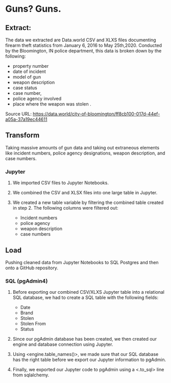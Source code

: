 # Guns? Guns.

## Extract: 
The data we extracted are Data.world CSV and XLXS files documenting firearm theft statistics from January 6, 2016 to May 25th,2020. Conducted by the Bloomington, IN police department, this data is broken down by the following:
* property number 
* date of incident 
* model of gun 
* weapon description 
* case status
* case number,
* police agency involved
* place where the weapon was stolen . 

Source URL: https://data.world/city-of-bloomington/ff8cb100-017d-44ef-a05a-37a19ec44611

## Transform
 Taking massive amounts of gun data and taking out extraneous elements like incident numbers, police agency designations, weapon description, and case numbers.

### Jupyter
1. We imported CSV files to Jupyter Notebooks.
2. We combined the CSV and XLSX files into one large table in Jupyter. 
    
3. We created a new table variable by filtering the combined table created in step 2. The following columns were filtered out: 
    * Incident numbers
    * police agency
    * weapon description
    * case numbers


## Load 
Pushing cleaned data from Jupyter Notebooks to SQL Postgres and then onto a GitHub repository.

### SQL (pgAdmin4)
1. Before exporting our combined CSV/XLXS Jupyter table into a relational SQL database, we had to create a SQL table with the following fields:

    * Date
    * Brand
    * Stolen
    * Stolen From
    * Status

2. Since our pgAdmin database has been created, we then created our engine and database connection using Jupyter. 
3. Using <engine.table_names()>, we made sure that our SQL database has the right table before we export our Jupyter information to pgAdmin.
4. Finally, we exported our Jupyter code to pgAdmin using a <.to_sql> line from sqlalchemy.  

    

        
  










